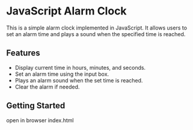 # JavaScript Alarm Clock

This is a simple alarm clock implemented in JavaScript. It allows users to set an alarm time and plays a sound when the specified time is reached.

## Features

- Display current time in hours, minutes, and seconds.
- Set an alarm time using the input box.
- Plays an alarm sound when the set time is reached.
- Clear the alarm if needed.

## Getting Started

open in browser index.html
